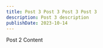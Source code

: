 ```yaml
---
title: Post 3 Post 3 Post 3 Post 3
description: Post 3 description
publishDate: 2023-10-14
---
```


Post 2 Content
